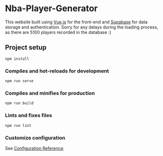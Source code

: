 # Nba-Player-Generator

This website built using [Vue.js](https://vuejs.org/) for the front-end and [Supabase](https://supabase.io/) for data storage and authentication. Sorry for any delays during the loading process, as there are 5100 players recorded in the database :)

## Project setup

```
npm install
```

### Compiles and hot-reloads for development

```
npm run serve
```

### Compiles and minifies for production

```
npm run build
```

### Lints and fixes files

```
npm run lint
```

### Customize configuration

See [Configuration Reference](https://cli.vuejs.org/config/).
